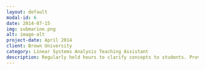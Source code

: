 ```yaml
---
layout: default
modal-id: 6
date: 2014-07-15
img: submarine.png
alt: image-alt
project-date: April 2014
client: Brown University
category: Linear Systems Analysis Teaching Assistant
description: Regularly held hours to clarify concepts to students. Provided assistance to students to help guide them in how to approach homework problems.
---
```

